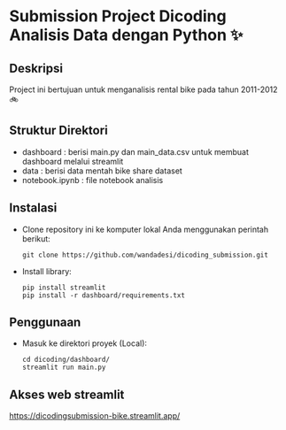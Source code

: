 # Submission Project Dicoding Analisis Data dengan Python ✨

## Deskripsi
Project ini bertujuan untuk menganalisis rental bike pada tahun 2011-2012 🚲

## Struktur Direktori
* dashboard : berisi main.py dan main_data.csv untuk membuat dashboard melalui streamlit
* data : berisi data mentah bike share dataset
* notebook.ipynb : file notebook analisis

## Instalasi
- Clone repository ini ke komputer lokal Anda menggunakan perintah berikut:
  ```
  git clone https://github.com/wandadesi/dicoding_submission.git
  ```
- Install library:
  ```
  pip install streamlit
  pip install -r dashboard/requirements.txt
  ```

## Penggunaan
- Masuk ke direktori proyek (Local):
  ```
  cd dicoding/dashboard/
  streamlit run main.py
  ```
## Akses web streamlit
https://dicodingsubmission-bike.streamlit.app/
